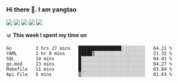 ### Hi there 👋. I am yangtao 

<!-- **runtu666/runtu666** is a ✨ _special_ ✨ repository because its `README.md` (this file) appears on your GitHub profile. -->

![](https://github-profile-summary-cards.vercel.app/api/cards/profile-details?username=runtu666&theme=github)
![](https://github-profile-summary-cards.vercel.app/api/cards/repos-per-language?username=runtu666&theme=github)
![](https://github-profile-summary-cards.vercel.app/api/cards/most-commit-language?username=runtu666&theme=github)
![](https://github-profile-summary-cards.vercel.app/api/cards/stats?&username=runtu666&theme=github)
![](https://github-profile-summary-cards.vercel.app/api/cards/productive-time?username=runtu666&theme=github)

📊 **This week I spent my time on**
<!--START_SECTION:waka-->

```text
Go         3 hrs 27 mins   ████████████████░░░░░░░░░   64.21 %
YAML       1 hr 8 mins     █████▒░░░░░░░░░░░░░░░░░░░   21.32 %
SQL        14 mins         █░░░░░░░░░░░░░░░░░░░░░░░░   04.41 %
go.mod     13 mins         █░░░░░░░░░░░░░░░░░░░░░░░░   04.27 %
Makefile   11 mins         █░░░░░░░░░░░░░░░░░░░░░░░░   03.64 %
Api File   5 mins          ▒░░░░░░░░░░░░░░░░░░░░░░░░   01.63 %
```

<!--END_SECTION:waka-->


[comment]: <> (Here are some ideas to get you started:)

[comment]: <> (- 🔭 I’m currently working on tal)

[comment]: <> (- 🌱 I’m currently learning devops)

[comment]: <> (- 👯 I’m looking to collaborate on ...)

[comment]: <> (- 🤔 I’m looking for help with ...)

[comment]: <> (- 💬 Ask me about ...)

[comment]: <> (- 📫 How to reach me: ...)

[comment]: <> (- 😄 Pronouns: ...)

[comment]: <> (- ⚡ Fun fact: ...)
